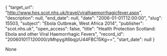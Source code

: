 {
  "target_url": "http://www.hps.scot.nhs.uk/travel/viralhaemorrhagicfever.aspx", 
  "description": null, 
  "end_date": null, 
  "date": "2006-01-01T12:00:00", 
  "slug": 15503, 
  "subject": "Ebola Outbreak, West Africa 2014", 
  "publisher": "scot.nhs.uk", 
  "open_access": false, 
  "title": "Health Protection Scotland: Ebola and other Viral Haemorrhagic Fevers", 
  "record_id": "20060101T120000/zMhpygX6bqjzU44FBC15Kg==", 
  "start_date": null
}

None